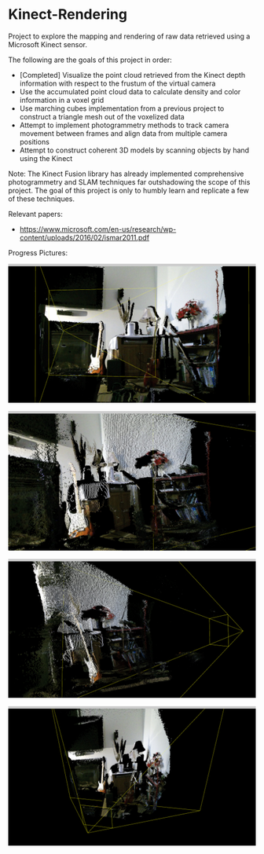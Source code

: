 # Kinect-Rendering
Project to explore the mapping and rendering of raw data retrieved using a Microsoft Kinect sensor. 

The following are the goals of this project in order:
- [Completed] Visualize the point cloud retrieved from the Kinect depth information with respect to the frustum of the virtual camera
- Use the accumulated point cloud data to calculate density and color information in a voxel grid
- Use marching cubes implementation from a previous project to construct a triangle mesh out of the voxelized data
- Attempt to implement photogrammetry methods to track camera movement between frames and align data from multiple camera positions
- Attempt to construct coherent 3D models by scanning objects by hand using the Kinect

Note: The Kinect Fusion library has already implemented comprehensive photogrammetry and SLAM techniques far outshadowing the scope of this project. The goal of this project is only to humbly learn and replicate a few of these techniques.

Relevant papers:
- https://www.microsoft.com/en-us/research/wp-content/uploads/2016/02/ismar2011.pdf

Progress Pictures:

![Image 1](https://github.com/nithinp7/Kinect-Rendering/blob/main/out-001.jpg)

![Image 2](https://github.com/nithinp7/Kinect-Rendering/blob/main/out-003.jpg)

![Image 3](https://github.com/nithinp7/Kinect-Rendering/blob/main/out-004.jpg)

![Image 4](https://github.com/nithinp7/Kinect-Rendering/blob/main/out-006.jpg)
